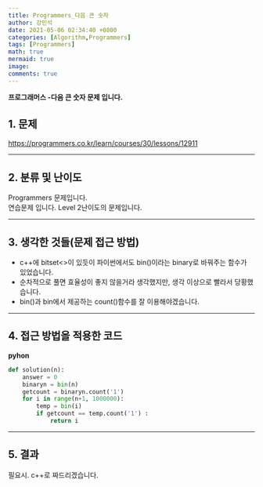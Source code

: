 ```yaml
---
title: Programmers_다음 큰 숫자
author: 강민석
date: 2021-05-06 02:34:40 +0800
categories: [Algorithm,Programmers]
tags: [Programmers]
math: true
mermaid: true
image: 
comments: true
---
```


**프로그래머스 -다음 큰 숫자 문제 입니다.**

## 1. 문제
<https://programmers.co.kr/learn/courses/30/lessons/12911>






-----  

## 2. 분류 및 난이도

Programmers 문제입니다.  
연습문제 입니다.
Level 2난이도의 문제입니다.


-----  

## 3. 생각한 것들(문제 접근 방법)

- c++에 bitset<>이 있듯이 파이썬에서도 bin()이라는 binary로 바꿔주는 함수가 있었습니다.
- 순차적으로 풀면 효율성이 좋지 않을거라 생각했지만, 생각 이상으로 빨라서 당황했습니다.
- bin()과 bin에서 제공하는 count()함수를 잘 이용해야겠습니다.




-----  

## 4. 접근 방법을 적용한 코드


**pyhon**

```python
def solution(n):
    answer = 0
    binaryn = bin(n)
    getcount = binaryn.count('1')
    for i in range(n+1, 1000000):
        temp = bin(i)
        if getcount == temp.count('1') :
            return i
```


-----



## 5. 결과

필요시. c++로 짜드리겠습니다.















 

